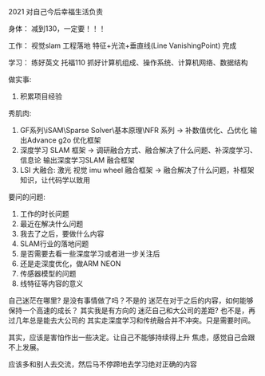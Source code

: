 <!--
 * @Author: Liu Weilong
 * @Date: 2021-01-01 10:35:36
 * @LastEditors: Liu Weilong
 * @LastEditTime: 2021-04-20 21:30:36
 * @Description: 
-->

2021 
对自己今后幸福生活负责

身体：
减到130，一定要！！！

工作：
视觉slam 工程落地
特征+光流+垂直线(Line VanishingPoint) 完成

学习：
练好英文 托福110
抓好计算机组成、操作系统、计算机网络、数据结构

做实事:
1. 积累项目经验


秀肌肉:
1. GF系列\iSAM\Sparse Solver\基本原理\NFR 系列 -> 补数值优化、凸优化
   输出Advance g2o 优化框架
2. 深度学习 SLAM 框架 -> 调研融合方式、融合解决了什么问题、补深度学习、信息论
   输出深度学习SLAM 融合框架
3. LSI 大融合: 激光 视觉 imu wheel 融合框架 -> 融合解决了什么问题，补框架知识，让代码学以致用


要问的问题:
1. 工作的时长问题
2. 最近在解决什么问题
3. 我去了之后，要做什么内容
4. SLAM行业的落地问题
5. 是否需要去看一些深度学习或者进一步关注后
6. 还是走深度优化，做ARM NEON
7. 传感器模型的问题
8. 线特征等内容的意义

自己迷茫在哪里?
是没有事情做了吗？不是的
迷茫在对于之后的内容，如何能够保持一个高速的成长？ 其实我是有方向的
迷茫自己和大公司的差距? 也不是，再过几年总是能去大公司的
其实走深度学习和传统融合并不冲突。只是需要时间。

其实，应该是害怕作出一些决定。让自己不能够持续得上升
焦虑，感觉自己会跟不上发展。

应该多和别人去交流，然后马不停蹄地去学习绝对正确的内容
